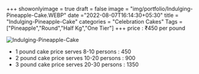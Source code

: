 +++
showonlyimage = true
draft = false
image = "img/portfolio/Indulging-Pineapple-Cake.WEBP"
date ="2022-08-07T16:14:30+05:30"
title = "Indulging-Pineapple-Cake"
categories = "Celebration Cakes"
Tags = ["Pineapple","Round","Half Kg","One Tier"]
+++
price : ₹450 per pound
<!--more-->
![Indulging-Pineapple-Cake](/img/portfolio/Indulging-Pineapple-Cake.WEBP)
* 1 pound cake price serves 8-10 persons : 450
* 2 pound cake price serves 10-20 persons : 900
* 3 pound cake price serves 20-30 persons : 1350
